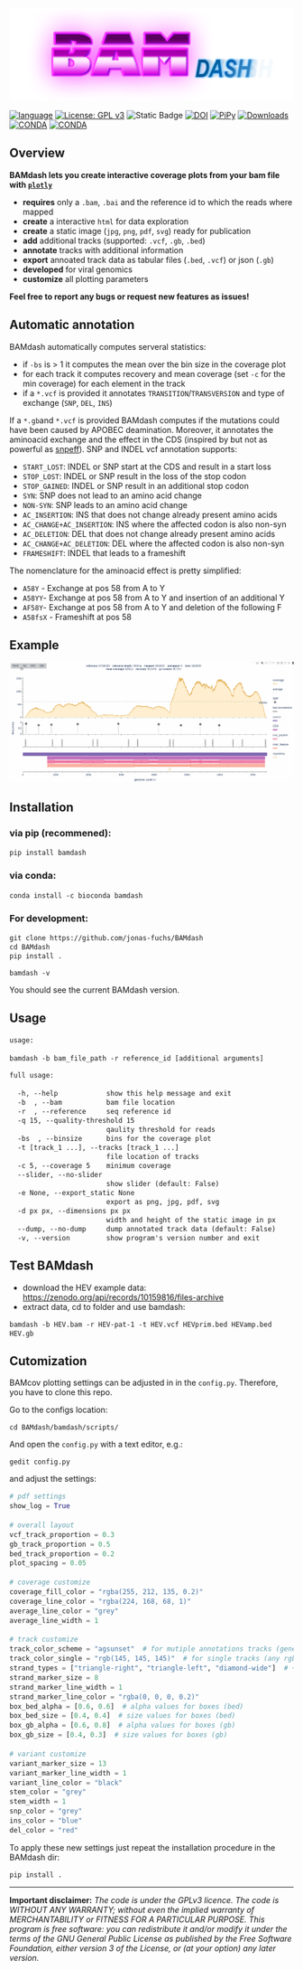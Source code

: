 
<img src="./bamdash.png" alt="bamdash" />

[![language](https://img.shields.io/badge/python-%3E3.9-green)](https://www.python.org/)
[![License: GPL v3](https://img.shields.io/github/license/jonas-fuchs/bamdash)](https://www.gnu.org/licenses/gpl-3.0)
![Static Badge](https://img.shields.io/badge/platform-linux_osx-blue)
[![DOI](https://zenodo.org/badge/700952196.svg)](https://zenodo.org/badge/latestdoi/700952196)
[![PiPy](https://img.shields.io/pypi/v/bamdash?label=pypi%20version)](https://pypi.org/project/bamdash/)
[![Downloads](https://static.pepy.tech/badge/bamdash)](https://pypi.org/project/bamdash/)
[![CONDA](https://img.shields.io/conda/v/bioconda/bamdash?label=conda%20version)](https://anaconda.org/bioconda/bamdash)
[![CONDA](https://img.shields.io/conda/dn/bioconda/bamdash?label=conda%20downloads)](https://anaconda.org/bioconda/bamdash)

## Overview

**BAMdash lets you create interactive coverage plots from your bam file with [`plotly`](https://plotly.com/)**

- **requires** only a `.bam`, `.bai` and the reference id to which the reads where mapped
- **create** a interactive `html` for data exploration
- **create** a static image (`jpg`, `png`, `pdf`, `svg`) ready for publication
- **add** additional tracks (supported: `.vcf`, `.gb`, `.bed`)
- **annotate** tracks with additional information
- **export** annoated track data as tabular files (`.bed`, `.vcf`) or json (`.gb`)
- **developed** for viral genomics
- **customize** all plotting parameters

**Feel free to report any bugs or request new features as issues!**


## Automatic annotation

BAMdash automatically computes serveral statistics:

- if `-bs` is > 1 it computes the mean over the bin size in the coverage plot
- for each track it computes recovery and mean coverage (set `-c` for the min coverage) for each element in the track
- if a `*.vcf` is provided it annotates `TRANSITION`/`TRANSVERSION` and type of exchange (`SNP`, `DEL`, `INS`)

If a `*.gb`and `*.vcf` is provided BAMdash computes if the mutations could have been caused by APOBEC deamination. 
Moreover, it annotates the aminoacid exchange and the effect in the CDS (inspired by but not as powerful as [snpeff](http://pcingola.github.io/SnpEff/snpeff)). SNP and INDEL vcf annotation supports:

- `START_LOST`: INDEL or SNP start at the CDS and result in a start loss
- `STOP_LOST`: INDEL or SNP result in the loss of the stop codon
- `STOP_GAINED`: INDEL or SNP result in an additional stop codon
- `SYN`: SNP does not lead to an amino acid change
- `NON-SYN`: SNP leads to an amino acid change 
- `AC_INSERTION`: INS that does not change already present amino acids
- `AC_CHANGE+AC_INSERTION`: INS where the affected codon is also non-syn
- `AC_DELETION`: DEL that does not change already present amino acids
- `AC_CHANGE+AC_DELETION`: DEL where the affected codon is also non-syn
- `FRAMESHIFT`: INDEL that leads to a frameshift

The nomenclature for the aminoacid effect is pretty simplified:

- `A58Y` - Exchange at pos 58 from A to Y
- `A58YY`- Exchange at pos 58 from A to Y and insertion of an additional Y
- `AF58Y`- Exchange at pos 58 from A to Y and deletion of the following F
- `A58fsX` - Frameshift at pos 58

## Example
<img src="./example.gif" alt="example" />

## Installation

### via pip (recommened):
```shell
pip install bamdash
```
### via conda:
```shell
conda install -c bioconda bamdash
```
### For development:
```shell
git clone https://github.com/jonas-fuchs/BAMdash
cd BAMdash
pip install .
```
```shell
bamdash -v
```
You should see the current BAMdash version.

## Usage

```shell
usage: 	

bamdash -b bam_file_path -r reference_id [additional arguments]
```
```
full usage:

  -h, --help            show this help message and exit
  -b  , --bam           bam file location
  -r  , --reference     seq reference id
  -q 15, --quality-threshold 15
                        qaulity threshold for reads
  -bs  , --binsize      bins for the coverage plot
  -t [track_1 ...], --tracks [track_1 ...]
                        file location of tracks
  -c 5, --coverage 5    minimum coverage
  --slider, --no-slider
                        show slider (default: False)
  -e None, --export_static None
                        export as png, jpg, pdf, svg
  -d px px, --dimensions px px
                        width and height of the static image in px
  --dump, --no-dump     dump annotated track data (default: False)
  -v, --version         show program's version number and exit
```

## Test BAMdash

- download the HEV example data:
https://zenodo.org/api/records/10159816/files-archive 
- extract data, cd to folder and use bamdash:

```shell
bamdash -b HEV.bam -r HEV-pat-1 -t HEV.vcf HEVprim.bed HEVamp.bed HEV.gb
```


## Cutomization

BAMcov plotting settings can be adjusted in in the `config.py`. Therefore, you have to clone this repo.

Go to the configs location:
```shell
cd BAMdash/bamdash/scripts/
```
And open the `config.py` with a text editor, e.g.:
```shell
gedit config.py
```
and adjust the settings:
```python
# pdf settings
show_log = True

# overall layout
vcf_track_proportion = 0.3
gb_track_proportion = 0.5
bed_track_proportion = 0.2
plot_spacing = 0.05

# coverage customize
coverage_fill_color = "rgba(255, 212, 135, 0.2)"
coverage_line_color = "rgba(224, 168, 68, 1)"
average_line_color = "grey"
average_line_width = 1

# track customize
track_color_scheme = "agsunset"  # for mutiple annotations tracks (genebank)
track_color_single = "rgb(145, 145, 145)"  # for single tracks (any rgb value, but no named colors)
strand_types = ["triangle-right", "triangle-left", "diamond-wide"]  # +, -, undefined strand
strand_marker_size = 8
strand_marker_line_width = 1
strand_marker_line_color = "rgba(0, 0, 0, 0.2)"
box_bed_alpha = [0.6, 0.6]  # alpha values for boxes (bed)
box_bed_size = [0.4, 0.4]  # size values for boxes (bed)
box_gb_alpha = [0.6, 0.8]  # alpha values for boxes (gb)
box_gb_size = [0.4, 0.3]  # size values for boxes (gb)

# variant customize
variant_marker_size = 13
variant_marker_line_width = 1
variant_line_color = "black"
stem_color = "grey"
stem_width = 1
snp_color = "grey"
ins_color = "blue"
del_color = "red"
```
To apply these new settings just repeat the installation procedure in the BAMdash dir:
```shell
pip install .
```

---

**Important disclaimer:**
*The code is under the GPLv3 licence. The code is WITHOUT ANY WARRANTY; without even the implied warranty of MERCHANTABILITY or FITNESS FOR A PARTICULAR PURPOSE. This program is free software: you can redistribute it and/or modify it under the terms of the GNU General Public License as published by the Free Software Foundation, either version 3 of the License, or
(at your option) any later version.*
